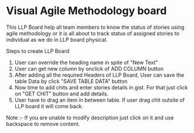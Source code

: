 # Visual Agile Methodology board
This LLP Board help all team members to know the status of stories using agile methodology or it is all about to track status of assigned stories to individual as we do in LLP board physical.

Steps to create LLP Board
 
1) User can override the heading name in spite of "New Text"
2) User can get new column by onclick of ADD COLUMN button
3) After adding all the required Headers of LLP Board, User can save the table Data by click "SAVE TABLE DATA" button
4) Now time to add chits and enter stories details in gist. For that just click on "GET CHIT" button and add details.
5) User have to drag an item in between table. If user drag chit outsite of LLP board it will come back.

Note :- If you are unable to modify description just click on it and use backspace to remove content.
